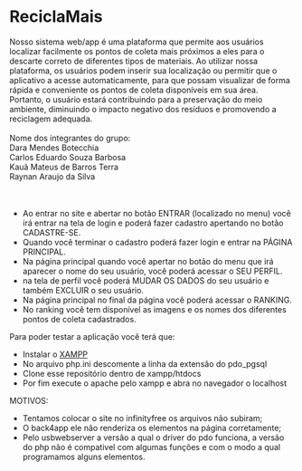 # ReciclaMais
Nosso sistema web/app é uma plataforma que permite aos usuários localizar facilmente os pontos de coleta mais próximos a eles para o descarte correto de diferentes tipos de materiais. Ao utilizar nossa plataforma, os usuários podem inserir sua localização ou permitir que o aplicativo a acesse automaticamente, para que possam visualizar de forma rápida e conveniente os pontos de coleta disponíveis em sua área.
Portanto, o usuário estará contribuindo para a preservação do meio ambiente, diminuindo o impacto negativo dos resíduos e promovendo a reciclagem adequada.
<br>
<br>
Nome dos integrantes do grupo: <br>
Dara Mendes Botecchia <br>
Carlos Eduardo Souza Barbosa <br>
Kauã Mateus de Barros Terra <br>
Raynan Araujo da Silva <br>
<br>
<br>
- Ao entrar no site e abertar no botão ENTRAR (localizado no menu) você irá entrar na tela de login e poderá fazer cadastro apertando no botão CADASTRE-SE.
- Quando você terminar o cadastro poderá fazer login e entrar na PÁGINA PRINCIPAL.
- Na página principal quando você apertar no botão do menu que irá aparecer o nome do seu usuário, você poderá acessar o SEU PERFIL.
- na tela de perfil você poderá MUDAR OS DADOS do seu usuário e também EXCLUIR o seu usuário.
- Na página principal no final da página você poderá acessar o RANKING.
- No ranking você tem disponível as imagens e os nomes dos diferentes pontos de coleta cadastrados.

Para poder testar a aplicação você terá que:
- Instalar o <a href="https://sourceforge.net/projects/xampp/files/XAMPP%20Windows/8.2.12/xampp-windows-x64-8.2.12-0-VS16-installer.exe" target="_blank">XAMPP</a>
- No arquivo php.ini descomente a linha da extensão do pdo_pgsql
- Clone esse repositório dentro de xampp/htdocs
- Por fim execute o apache pelo xampp e abra no navegador o localhost

MOTIVOS: 
- Tentamos colocar o site no infinityfree os arquivos não subiram;
- O back4app ele não renderiza os elementos na página corretamente;
- Pelo usbwebserver a versão a qual o driver do pdo funciona, a versão do php não é compativel com algumas funções e com o modo a qual programamos alguns elementos. 

